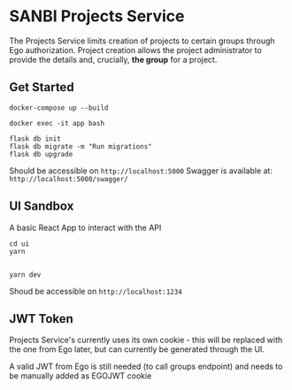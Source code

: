 # SANBI Projects Service

The Projects Service limits creation of projects to certain groups through Ego authorization.
Project creation allows the project administrator to provide the details and, crucially, **the group** for a project. 

## Get Started

```
docker-compose up --build
```

```
docker exec -it app bash
```

```
flask db init
flask db migrate -m "Run migrations"
flask db upgrade
```
Should be accessible on `http://localhost:5000`
Swagger is available at: `http://localhost:5000/swagger/`

## UI Sandbox

A basic React App to interact with the API

```
cd ui
yarn


yarn dev
```
Shoud be accessible on `http://localhost:1234`


## JWT Token

Projects Service's currently uses its own cookie - this will be replaced with the one from Ego later, but can currently be generated through the UI.

A valid JWT from Ego is still needed (to call groups endpoint) and needs to be manually added as EGOJWT cookie